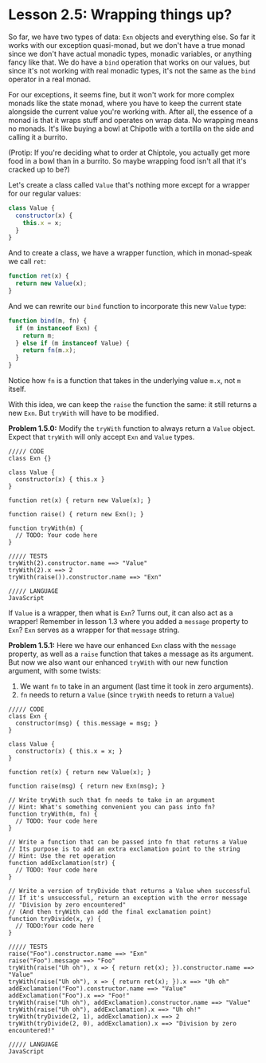 # Lesson 2.5: Wrapping things up?

So far, we have two types of data: `Exn` objects and everything else. So far it works with our exception quasi-monad, but we don't have a true monad since we don't have actual monadic types, monadic variables, or anything fancy like that. We do have a `bind` operation that works on our values, but since it's not working with real monadic types, it's not the same as the `bind` operator in a real monad.

For our exceptions, it seems fine, but it won't work for more complex monads like the state monad, where you have to keep the current state alongside the current value you're working with. After all, the essence of a monad is that it wraps stuff and operates on wrap data. No wrapping means no monads. It's like buying a bowl at Chipotle with a tortilla on the side and calling it a burrito.

(Protip: If you're deciding what to order at Chiptole, you actually get more food in a bowl than in a burrito. So maybe wrapping food isn't all that it's cracked up to be?)

Let's create a class called `Value` that's nothing more except for a wrapper for our regular values:

```javascript
class Value {
  constructor(x) {
    this.x = x;
  }
}
```

And to create a class, we have a wrapper function, which in monad-speak we call `ret`:

```javascript
function ret(x) {
  return new Value(x);
}
```

And we can rewrite our `bind` function to incorporate this new `Value` type:

```javascript
function bind(m, fn) {
  if (m instanceof Exn) {
    return m;
  } else if (m instanceof Value) {
    return fn(m.x);
  }
}
```

Notice how `fn` is a function that takes in the underlying value `m.x`, not `m` itself.

With this idea, we can keep the `raise` the function the same: it still returns a new `Exn`. But `tryWith` will have to be modified.

**Problem 1.5.0:** Modify the `tryWith` function to always return a `Value` object. Expect that `tryWith` will only accept `Exn` and `Value` types.

```problem
///// CODE
class Exn {}

class Value {
  constructor(x) { this.x }
}

function ret(x) { return new Value(x); }

function raise() { return new Exn(); }

function tryWith(m) {
  // TODO: Your code here
}

///// TESTS
tryWith(2).constructor.name ==> "Value"
tryWith(2).x ==> 2
tryWith(raise()).constructor.name ==> "Exn"

///// LANGUAGE
JavaScript
```

If `Value` is a wrapper, then what is `Exn`? Turns out, it can also act as a wrapper! Remember in lesson 1.3 where you added a `message` property to `Exn`? `Exn` serves as a wrapper for that `message` string.

**Problem 1.5.1:** Here we have our enhanced `Exn` class with the `message` property, as well as a `raise` function that takes a message as its argument. But now we also want our enhanced `tryWith` with our new function argument, with some twists:
1. We want `fn` to take in an argument (last time it took in zero arguments).
2. `fn` needs to return a `Value` (since `tryWith` needs to return a `Value`)

```problem
///// CODE
class Exn {
  constructor(msg) { this.message = msg; }
}

class Value {
  constructor(x) { this.x = x; }
}

function ret(x) { return new Value(x); }

function raise(msg) { return new Exn(msg); }

// Write tryWith such that fn needs to take in an argument
// Hint: What's something convenient you can pass into fn? 
function tryWith(m, fn) {
  // TODO: Your code here 
}

// Write a function that can be passed into fn that returns a Value
// Its purpose is to add an extra exclamation point to the string
// Hint: Use the ret operation
function addExclamation(str) {
  // TODO: Your code here
}

// Write a version of tryDivide that returns a Value when successful
// If it's unsuccessful, return an exception with the error message
// "Division by zero encountered"
// (And then tryWith can add the final exclamation point)
function tryDivide(x, y) {
  // TODO:Your code here 
}

///// TESTS
raise("Foo").constructor.name ==> "Exn"
raise("Foo").message ==> "Foo"
tryWith(raise("Uh oh"), x => { return ret(x); }).constructor.name ==> "Value"
tryWith(raise("Uh oh"), x => { return ret(x); }).x ==> "Uh oh"
addExclamation("Foo").constructor.name ==> "Value"
addExclamation("Foo").x ==> "Foo!"
tryWith(raise("Uh oh"), addExclamation).constructor.name ==> "Value"
tryWith(raise("Uh oh"), addExclamation).x ==> "Uh oh!"
tryWith(tryDivide(2, 1), addExclamation).x ==> 2
tryWith(tryDivide(2, 0), addExclamation).x ==> "Division by zero encountered!"

///// LANGUAGE
JavaScript
```